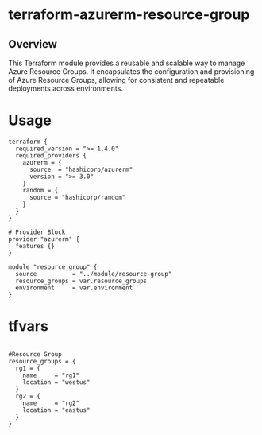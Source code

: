 # terraform-azurerm-resource-group
## Overview

This Terraform module provides a reusable and scalable way to manage Azure Resource Groups. It encapsulates the configuration and provisioning of Azure Resource Groups, allowing for consistent and repeatable deployments across environments.

# Usage

```
terraform {
  required_version = ">= 1.4.0"
  required_providers {
    azurerm = {
      source  = "hashicorp/azurerm"
      version = ">= 3.0"
    }
    random = {
      source = "hashicorp/random"
    }
  }
}

# Provider Block
provider "azurerm" {
  features {}
}

module "resource_group" {
  source          = "../module/resource-group"
  resource_groups = var.resource_groups
  environment     = var.environment
}
```
# tfvars
```

#Resource Group
resource_groups = {
  rg1 = {
    name     = "rg1"
    location = "westus"
  }
  rg2 = {
    name     = "rg2"
    location = "eastus"
  }
}

```
